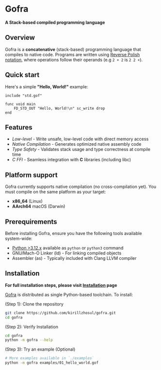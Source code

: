 # Gofra

**A Stack-based compiled programming language**

## Overview
Gofra is a **concatenative** (stack-based) programming language that compiles to native code. 
Programs are written using [Reverse Polish notation](https://en.wikipedia.org/wiki/Reverse_Polish_notation), where operations follow their operands (e.g `2 + 2` is `2 2 +`).

## Quick start

Here's a simple **"Hello, World!"** example:
```gofra
include "std.gof"

func void main
    FD_STD_OUT "Hello, World!\n" sc_write drop
end
```

## Features
- *Low-level* - Write unsafe, low-level code with direct memory access
- *Native Compilation* - Generates optimized native assembly code
- *Type Safety* - Validates stack usage and type correctness at compile time
- *C FFI* - Seamless integration with **C** libraries (including libc)

## Platform support
Gofra currently supports native compilation (no cross-compilation yet). You must compile on the same platform as your target:

- **x86_64** (Linux)
- **AArch64** macOS (Darwin)

## Prerequirements

Before installing Gofra, ensure you have the following tools available system-wide:

- [Python >3.12.x](https://www.python.org) available as `python` or `python3` command
- GNU/Mach-O Linker (ld) - For linking compiled objects
- Assembler (as) - Typically included with Clang LLVM compiler

## Installation

**For full installation steps, please visit [Installation](./installation.md) page**

[Gofra](https://github.com/kirillzhosul/gofra) is distributed as single Python-based toolchain. To install:

(Step 1): Clone the repository
```bash
git clone https://github.com/kirillzhosul/gofra.git
cd gofra
```
(Step 2): Verify Installation
```bash
cd gofra
python -m gofra --help
```
(Step 3): Try an example (Optional)
```bash
# More examples available in `./examples`
python -m gofra examples/01_hello_world.gof
```

